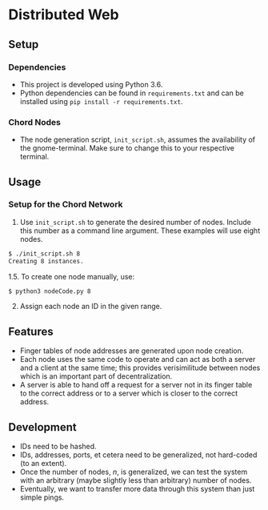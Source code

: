# Distributed Web

## Setup

### Dependencies

* This project is developed using Python 3.6.
* Python dependencies can be found in `requirements.txt` and can be installed using `pip install -r requirements.txt`.

### Chord Nodes

* The node generation script, `init_script.sh`, assumes the availability of the gnome-terminal. Make sure to change this to your respective terminal.

## Usage

### Setup for the Chord Network

1. Use `init_script.sh` to generate the desired number of nodes. Include this number as a command line argument. These examples will use eight nodes.
```bash
$ ./init_script.sh 8
Creating 8 instances.
```
1.5. To create one node manually, use:
```bash
$ python3 nodeCode.py 8
```
2. Assign each node an ID in the given range.

## Features

* Finger tables of node addresses are generated upon node creation.
* Each node uses the same code to operate and can act as both a server and a client at the same time; this provides verisimilitude between nodes which is an important part of decentralization.
* A server is able to hand off a request for a server not in its finger table to the correct address or to a server which is closer to the correct address.

## Development

* IDs need to be hashed.
* IDs, addresses, ports, et cetera need to be generalized, not hard-coded (to an extent).
* Once the number of nodes, $n$, is generalized, we can test the system with an arbitrary (maybe slightly less than arbitrary) number of nodes.
* Eventually, we want to transfer more data through this system than just simple pings.
